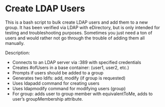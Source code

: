 # Create LDAP Users
This is a bash script to bulk create LDAP users and add them to a new group. It has been verified via LDAP with eDirectory, but is only intended for testing and troubleshooting purposes. Sometimes you just need a ton of users and would rather not go through the trouble of adding them all manually.

Description:

- Connects to an LDAP server via :389 with specified credentials
- Creates #ofUsers in a base container: (user1, user2, etc.)
- Prompts if users should be added to a group
- Generates two ldifs: add, modify (if group is requested)
- Uses ldapadd command for creating users
- Uses ldapmodify command for modifying users (group)
- For group: adds user to group member with equivalentToMe, adds to user’s groupMembership attribute.
